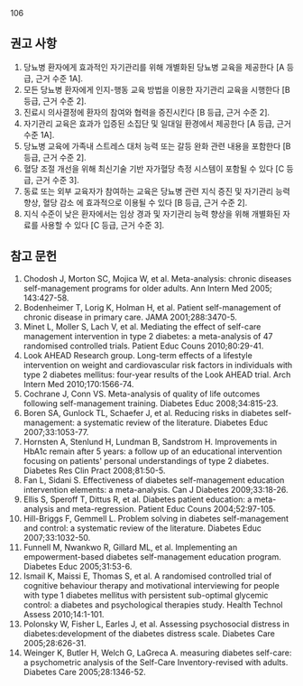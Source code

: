 <PAGE>106

## 권고 사항

1. 당뇨병 환자에게 효과적인 자기관리를 위해 개별화된 당뇨병 교육을 제공한다 [A 등급, 근거 수준 1A].
2. 모든 당뇨병 환자에게 인지-행동 교육 방법을 이용한 자기관리 교육을 시행한다 [B 등급, 근거 수준 2].
3. 진료시 의사결정에 환자의 참여와 협력을 증진시킨다 [B 등급, 근거 수준 2].
4. 자기관리 교육은 효과가 입증된 소집단 및 일대일 환경에서 제공한다 [A 등급, 근거 수준 1A].
5. 당뇨병 교육에 가족내 스트레스 대처 능력 또는 갈등 완화 관련 내용을 포함한다 [B 등급, 근거 수준 2].
6. 혈당 조절 개선을 위해 최신기술 기반 자가혈당 측정 시스템이 포함될 수 있다 [C 등급, 근거 수준 3].
7. 동료 또는 외부 교육자가 참여하는 교육은 당뇨병 관련 지식 증진 및 자기관리 능력 향상, 혈당 감소 에 효과적으로 이용될 수 있다 [B 등급, 근거 수준 2].
8. 지식 수준이 낮은 환자에서는 임상 경과 및 자기관리 능력 향상을 위해 개별화된 자료를 사용할 수 있다 [C 등급, 근거 수준 3].

## 참고 문헌

1. Chodosh J, Morton SC, Mojica W, et al. Meta-analysis: chronic diseases self-management programs for older adults. Ann Intern Med 2005; 143:427-58.
2. Bodenheimer T, Lorig K, Holman H, et al. Patient self-management of chronic disease in primary care. JAMA 2001;288:3470-5.
3. Minet L, Moller S, Lach V, et al. Mediating the effect of self-care management intervention in type 2 diabetes: a meta-analysis of 47 randomised controlled trials. Patient Educ Couns 2010;80:29-41.
4. Look AHEAD Research group. Long-term effects of a lifestyle intervention on weight and cardiovascular risk factors in individuals with type 2 diabetes mellitus: four-year results of the Look AHEAD trial. Arch Intern Med 2010;170:1566-74.
5. Cochrane J, Conn VS. Meta-analysis of quality of life outcomes following self-management training. Diabetes Educ 2008;34:815-23.
6. Boren SA, Gunlock TL, Schaefer J, et al. Reducing risks in diabetes self-management: a systematic review of the literature. Diabetes Educ 2007;33:1053-77.
7. Hornsten A, Stenlund H, Lundman B, Sandstrom H. Improvements in HbA1c remain after 5 years: a follow up of an educational intervention focusing on patients' personal understandings of type 2 diabetes. Diabetes Res Clin Pract 2008;81:50-5.
8. Fan L, Sidani S. Effectiveness of diabetes self-management education intervention elements: a meta-analysis. Can J Diabetes 2009;33:18-26.
9. Ellis S, Speroff T, Dittus R, et al. Diabetes patient education: a meta-analysis and meta-regression. Patient Educ Couns 2004;52:97-105.
10. Hill-Briggs F, Gemmell L. Problem solving in diabetes self-management and control: a systematic review of the literature. Diabetes Educ 2007;33:1032-50.
11. Funnell M, Nwankwo R, Gillard ML, et al. Implementing an empowerment-based diabetes self-management education program. Diabetes Educ 2005;31:53-6.
12. Ismail K, Maissi E, Thomas S, et al. A randomised controlled trial of cognitive behaviour therapy and motivational interviewing for people with type 1 diabetes mellitus with persistent sub-optimal glycemic control: a diabetes and psychological therapies study. Health Technol Assess 2010;14:1-101.
13. Polonsky W, Fisher L, Earles J, et al. Assessing psychosocial distress in diabetes:development of the diabetes distress scale. Diabetes Care 2005;28:626-31.
14. Weinger K, Butler H, Welch G, LaGreca A. measuring diabetes self-care: a psychometric analysis of the Self-Care Inventory-revised with adults. Diabetes Care 2005;28:1346-52.